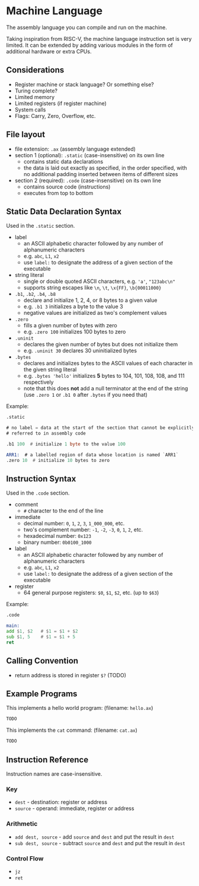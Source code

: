 # Machine Language

The assembly language you can compile and run on the machine.

Taking inspiration from RISC-V, the machine language instruction set is very
limited. It can be extended by adding various modules in the form of additional
hardware or extra CPUs.

## Considerations

* Register machine or stack language? Or something else?
* Turing complete?
* Limited memory
* Limited registers (if register machine)
* System calls
* Flags: Carry, Zero, Overflow, etc.

## File layout

* file extension: `.ax` (assembly language extended)
* section 1 (optional): `.static` (case-insensitive) on its own line
  * contains static data declarations
  * the data is laid out exactly as specified, in the order specified, with no
    additional padding inserted between items of different sizes
* section 2 (required): `.code` (case-insensitive) on its own line
  * contains source code (instructions)
  * executes from top to bottom

## Static Data Declaration Syntax

Used in the `.static` section.

* label
  * an ASCII alphabetic character followed by any number of alphanumeric characters
  * e.g. `abc`, `L1`, `x2`
  * use `label:` to designate the address of a given section of the executable
* string literal
  * single or double quoted ASCII characters, e.g. `'a'`, `"123abc\n"`
  * supports string escapes like `\n`, `\t`, `\x{FF}`, `\b{00011000}`
* `.b1`, `.b2`, `.b4`, `.b8`
  * declare and initialize 1, 2, 4, or 8 bytes to a given value
  * e.g. `.b1 3` initializes a byte to the value 3
  * negative values are initialized as two's complement values
* `.zero`
  * fills a given number of bytes with zero
  * e.g. `.zero 100` initializes 100 bytes to zero
* `.uninit`
  * declares the given number of bytes but does not initialize them
  * e.g. `.uninit 30` declares 30 uninitialized bytes
* `.bytes`
  * declares and initializes bytes to the ASCII values of each character in the
    given string literal
  * e.g. `.bytes 'hello'` initializes **5** bytes to 104, 101, 108, 108, and
    111 respectively
  * note that this does **not** add a null terminator at the end of the string
    (use `.zero 1` or `.b1 0` after `.bytes` if you need that)

Example:

```asm
.static

# no label = data at the start of the section that cannot be explicitly
# referred to in assembly code

.b1 100  # initialize 1 byte to the value 100

ARR1:  # a labelled region of data whose location is named `ARR1`
.zero 10  # initialize 10 bytes to zero
```

## Instruction Syntax

Used in the `.code` section.

* comment
  * `#` character to the end of the line
* immediate
  * decimal number: `0`, `1`, `2`, `3`, `1_000_000`, etc.
  * two's complement number: `-1`, `-2`, `-3`, `0`, `1`, `2`, etc.
  * hexadecimal number: `0x123`
  * binary number: `0b0100_1000`
* label
  * an ASCII alphabetic character followed by any number of alphanumeric characters
  * e.g. `abc`, `L1`, `x2`
  * use `label:` to designate the address of a given section of the executable
* register
  * 64 general purpose registers: `$0`, `$1`, `$2`, etc. (up to `$63`)

Example:

```asm
.code

main:
add $1, $2   # $1 = $1 + $2
sub $1, 5    # $1 = $1 + 5
ret
```

## Calling Convention

* return address is stored in register `$?` (TODO)

## Example Programs

This implements a hello world program: (filename: `hello.ax`)

```asm
TODO
```

This implements the `cat` command: (filename: `cat.ax`)

```asm
TODO
```

## Instruction Reference

Instruction names are case-insensitive.

### Key

* `dest` - destination: register or address
* `source` - operand: immediate, register or address

### Arithmetic

* `add dest, source` - add `source` and `dest` and put the result in `dest`
* `sub dest, source` - subtract `source` and `dest` and put the result in `dest`

### Control Flow

* `jz`
* `ret`
